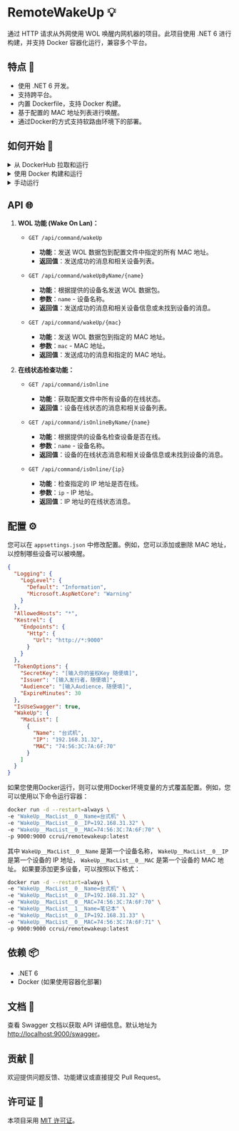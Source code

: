 # RemoteWakeUp 💡

通过 HTTP 请求从外网使用 WOL 唤醒内网机器的项目。此项目使用 .NET 6 进行构建，并支持 Docker 容器化运行，兼容多个平台。

## 特点 🌟

- 使用 .NET 6 开发。
- 支持跨平台。
- 内置 Dockerfile，支持 Docker 构建。
- 基于配置的 MAC 地址列表进行唤醒。
- 通过Docker的方式支持软路由环境下的部署。

## 如何开始 🚀

<details>
  <summary>从 DockerHub 拉取和运行</summary>

1. 从 DockerHub 拉取最新的镜像：

```bash
docker pull ccrui/remotewakeup:latest
```

2. 运行容器（使用默认配置）：

```bash
docker run -d -p 9000:9000 ccrui/remotewakeup:latest
```

</details>

<details>
  <summary>使用 Docker 构建和运行</summary>

1. 构建 Docker 镜像：

```bash
docker build -t remotewakeup .
```

2. 运行容器（使用默认配置）：

```bash
docker run -d -p 9000:9000 ccrui/remotewakeup:latest
```

</details>

<details>
  <summary>手动运行</summary>

确保已安装.NET 6 SDK。

1. 在项目根目录中还原 NuGet 包：

```bash
dotnet restore
```

2. 构建和运行应用：

```bash
dotnet run --project RemoteWakeUp/RemoteWakeUp.csproj
```

应用现在应该在 [http://localhost:9000](http://localhost:9000) 运行。


</details>

## API 🌐

1. **WOL 功能 (Wake On Lan)：**

    - `GET /api/command/wakeUp`
        - **功能**：发送 WOL 数据包到配置文件中指定的所有 MAC 地址。
        - **返回值**：发送成功的消息和相关设备列表。

    - `GET /api/command/wakeUpByName/{name}`
        - **功能**：根据提供的设备名发送 WOL 数据包。
        - **参数**：`name` - 设备名称。
        - **返回值**：发送成功的消息和相关设备信息或未找到设备的消息。

    - `GET /api/command/wakeUp/{mac}`
        - **功能**：发送 WOL 数据包到指定的 MAC 地址。
        - **参数**：`mac` - MAC 地址。
        - **返回值**：发送成功的消息和指定的 MAC 地址。

2. **在线状态检查功能：**

    - `GET /api/command/isOnline`
        - **功能**：获取配置文件中所有设备的在线状态。
        - **返回值**：设备在线状态的消息和相关设备列表。

    - `GET /api/command/isOnlineByName/{name}`
        - **功能**：根据提供的设备名检查设备是否在线。
        - **参数**：`name` - 设备名称。
        - **返回值**：设备的在线状态消息和相关设备信息或未找到设备的消息。

    - `GET /api/command/isOnline/{ip}`
        - **功能**：检查指定的 IP 地址是否在线。
        - **参数**：`ip` - IP 地址。
        - **返回值**：IP 地址的在线状态消息。

## 配置 ⚙️

您可以在 `appsettings.json` 中修改配置。例如，您可以添加或删除 MAC 地址，以控制哪些设备可以被唤醒。

```json
{
  "Logging": {
    "LogLevel": {
      "Default": "Information",
      "Microsoft.AspNetCore": "Warning"
    }
  },
  "AllowedHosts": "*",
  "Kestrel": {
    "Endpoints": {
      "Http": {
        "Url": "http://*:9000"
      }
    }
  },
  "TokenOptions": {
    "SecretKey": "[输入你的鉴权Key 随便填]",
    "Issuer": "[输入发行者，随便填]",
    "Audience": "[输入Audience，随便填]",
    "ExpireMinutes": 30
  },
  "IsUseSwagger": true,
  "WakeUp": {
    "MacList": [
      {
        "Name": "台式机",
        "IP": "192.168.31.32",
        "MAC": "74:56:3C:7A:6F:70"
      }
    ]
  }
}
```

如果您使用Docker运行，则可以使用Docker环境变量的方式覆盖配置。例如，您可以使用以下命令运行容器：

```bash
docker run -d --restart=always \
-e "WakeUp__MacList__0__Name=台式机" \
-e "WakeUp__MacList__0__IP=192.168.31.32" \
-e "WakeUp__MacList__0__MAC=74:56:3C:7A:6F:70" \
-p 9000:9000 ccrui/remotewakeup:latest
```

其中 `WakeUp__MacList__0__Name` 是第一个设备名称，
`WakeUp__MacList__0__IP` 是第一个设备的 IP 地址，
`WakeUp__MacList__0__MAC` 是第一个设备的 MAC 地址。
如果要添加更多设备，可以按照以下格式：

```bash
docker run -d --restart=always \
-e "WakeUp__MacList__0__Name=台式机" \
-e "WakeUp__MacList__0__IP=192.168.31.32" \
-e "WakeUp__MacList__0__MAC=74:56:3C:7A:6F:70" \
-e "WakeUp__MacList__1__Name=笔记本" \
-e "WakeUp__MacList__0__IP=192.168.31.33" \
-e "WakeUp__MacList__0__MAC=74:56:3C:7A:6F:71" \
-p 9000:9000 ccrui/remotewakeup:latest
```

## 依赖 📦

- .NET 6
- Docker (如果使用容器化部署)

## 文档 📖

查看 Swagger 文档以获取 API 详细信息。默认地址为 [http://localhost:9000/swagger](http://localhost:9000/swagger)。

## 贡献 💪

欢迎提供问题反馈、功能建议或直接提交 Pull Request。

## 许可证 📜

本项目采用 [MIT 许可证](LICENSE)。